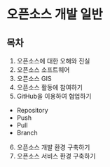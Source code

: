 # 오픈소스 개발 일반

## 목차

1. 오픈소스에 대한 오해와 진실
2. 오픈소스 소프트웨어
3. 오픈소스 GIS
4. 오픈소스 활동에 참여하기
5. GitHub을 이용하여 협업하기
- Repository
- Push
- Pull
- Branch
6. 오픈소스 개발 환경 구축하기
7. 오픈소스 서비스 환경 구축하기
